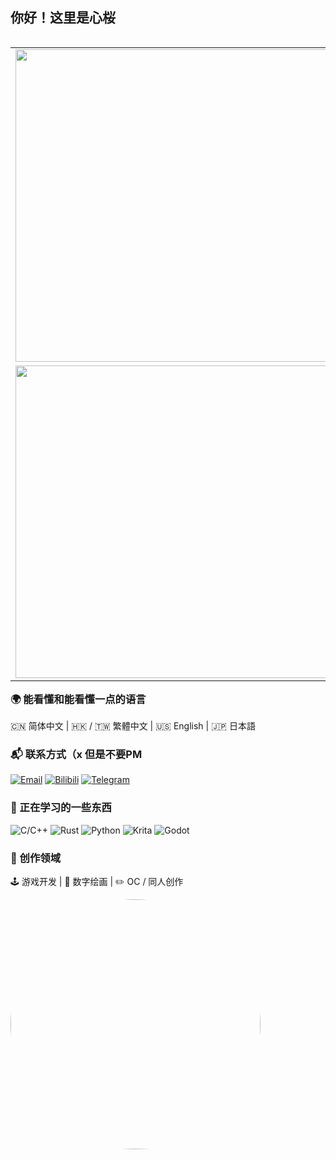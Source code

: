 ## 你好！这里是心桜

<table align='right'>
<tr><td><img src="https://github-readme-stats.vercel.app/api?username=hatanokokosa&include_all_commits=true&hide_border=true" width="500"></td></tr>
<tr><td><div align="center"> <img width="500" src="https://count.kjchmc.cn/get/@:hatanokokosa?theme=gelbooru" /> </div></td></tr>
</table>

### 🌍 能看懂和能看懂一点的语言

 🇨🇳 简体中文  |  🇭🇰 / 🇹🇼 繁體中文  |  🇺🇸 English  |  🇯🇵 日本語

### 📬 联系方式（x 但是不要PM
 [![Email](https://img.shields.io/badge/_kokosaarisu@gmail.com-FF69B4?style=for-the-badge&logo=gmail&logoColor=white)](mailto:kokosaarisu@gmail.com)
[![Bilibili](https://img.shields.io/badge/_秦心桜-00A1D6?style=for-the-badge&logo=bilibili&logoColor=white)](https://space.bilibili.com/3546660854565061)
[![Telegram](https://img.shields.io/badge/_KokosaKawaii-26A5E4?style=for-the-badge&logo=telegram&logoColor=white)](https://t.me/KokosaKawaii)

### 🚀 正在学习的一些东西
 ![C/C++](https://img.shields.io/badge/-C/C++-00599C?style=for-the-badge&logo=c%2B%2B&logoColor=white&labelColor=000000)
![Rust](https://img.shields.io/badge/-Rust-000000?style=for-the-badge&logo=rust&logoColor=white)
![Python](https://img.shields.io/badge/-Python-3776AB?style=for-the-badge&logo=python&logoColor=white)
![Krita](https://img.shields.io/badge/-Krita-6A1B9A?style=for-the-badge&logo=krita&logoColor=white)
![Godot](https://img.shields.io/badge/-Godot-478CBF?style=for-the-badge&logo=godot-engine&logoColor=white)

### 🎨 创作领域
🕹️ 游戏开发 | 🎨 数字绘画 | ✏️ OC / 同人创作

<tr><td><img src="https://telegraph-image-92x.pages.dev/file/a5ba836da96c42ea2d2e1-6d43ca6db136b98135.png" alt="avatar" style="width: 400px; border-radius: 50%;"/></td></tr>
